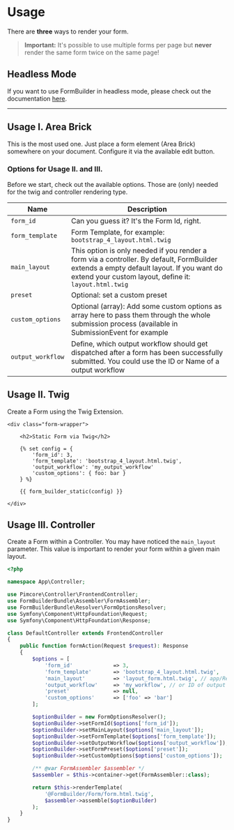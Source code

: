 # Usage
There are **three** ways to render your form.
> **Important:** It's possible to use multiple forms per page but **never** render the same form twice on the same page!

## Headless Mode
If you want to use FormBuilder in headless mode, please check out the documentation [here](./1_HeadlessMode.md).

*** 

## Usage I. Area Brick
This is the most used one. Just place a form element (Area Brick) somewhere on your document. 
Configure it via the available edit button.

### Options for Usage II. and III.
Before we start, check out the available options. 
Those are (only) needed for the twig and controller rendering type.

| Name              | Description                                                                                                                                                                                       |
|-------------------|---------------------------------------------------------------------------------------------------------------------------------------------------------------------------------------------------|
| `form_id`         | Can you guess it? It's the Form Id, right.                                                                                                                                                        |
| `form_template`   | Form Template, for example: `bootstrap_4_layout.html.twig`                                                                                                                                        |
| `main_layout`     | This option is only needed if you render a form via a controller. By default, FormBuilder extends a empty default layout. If you want do extend your custom layout, define it: `layout.html.twig` |
| `preset`          | Optional: set a custom preset                                                                                                                                                                     |
| `custom_options`  | Optional (array): Add some custom options as array here to pass them through the whole submission process (available in SubmissionEvent for example                                               |
| `output_workflow` | Define, which output workflow should get dispatched after a form has been successfully submitted. You could use the ID or Name of a output workflow                                               |

## Usage II. Twig
Create a Form using the Twig Extension.

```twig
<div class="form-wrapper">

    <h2>Static Form via Twig</h2>

    {% set config = {
        'form_id': 3,
        'form_template': 'bootstrap_4_layout.html.twig',
        'output_workflow': 'my_output_workflow'
        'custom_options': { foo: bar }
    } %}

    {{ form_builder_static(config) }}

</div>
```

## Usage III. Controller
Create a Form within a Controller. You may have noticed the `main_layout` parameter. 
This value is important to render your form within a given main layout.

```php
<?php

namespace App\Controller;

use Pimcore\Controller\FrontendController;
use FormBuilderBundle\Assembler\FormAssembler;
use FormBuilderBundle\Resolver\FormOptionsResolver;
use Symfony\Component\HttpFoundation\Request;
use Symfony\Component\HttpFoundation\Response;

class DefaultController extends FrontendController
{
    public function formAction(Request $request): Response
    {
        $options = [
            'form_id'             => 3,
            'form_template'       => 'bootstrap_4_layout.html.twig',
            'main_layout'         => 'layout_form.html.twig', // app/Resources/views/layout.html.twig
            'output_workflow'     => 'my_workflow', // or ID of output workflow
            'preset'              => null,
            'custom_options'      => ['foo' => 'bar']
        ];

        $optionBuilder = new FormOptionsResolver();
        $optionBuilder->setFormId($options['form_id']);
        $optionBuilder->setMainLayout($options['main_layout']);
        $optionBuilder->setFormTemplate($options['form_template']);
        $optionBuilder->setOutputWorkflow($options['output_workflow']);
        $optionBuilder->setFormPreset($options['preset']);
        $optionBuilder->setCustomOptions($options['custom_options']);

        /** @var FormAssembler $assembler */
        $assembler = $this->container->get(FormAssembler::class);

        return $this->renderTemplate(
            '@FormBuilder/Form/form.html.twig', 
            $assembler->assemble($optionBuilder)
        );
    }
}
```
